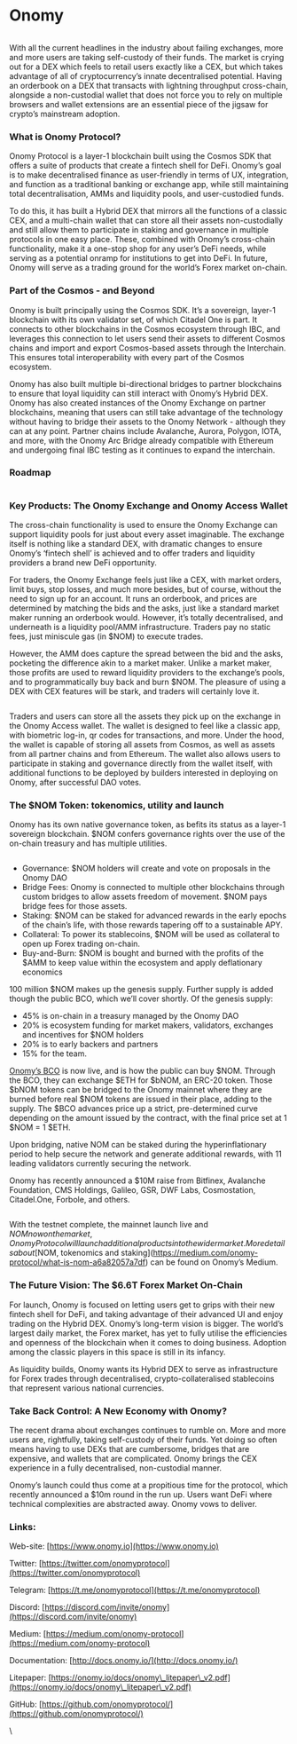 # Onomy

<figure><img src="../.gitbook/assets/image (5).png" alt=""><figcaption></figcaption></figure>

With all the current headlines in the industry about failing exchanges, more and more users are taking self-custody of their funds. The market is crying out for a DEX which feels to retail users exactly like a CEX, but which takes advantage of all of cryptocurrency’s innate decentralised potential. Having an orderbook on a DEX that transacts with lightning throughput cross-chain, alongside a non-custodial wallet that does not force you to rely on multiple browsers and wallet extensions are an essential piece of the jigsaw for crypto’s mainstream adoption.&#x20;

### What is Onomy Protocol?

Onomy Protocol is a layer-1 blockchain built using the Cosmos SDK that offers a suite of products that create a fintech shell for DeFi. Onomy’s goal is to make decentralised finance as user-friendly in terms of UX, integration, and function as a traditional banking or exchange app, while still maintaining total decentralisation, AMMs and liquidity pools, and user-custodied funds.

To do this, it has built a Hybrid DEX that mirrors all the functions of a classic CEX, and a multi-chain wallet that can store all their assets non-custodially and still allow them to participate in staking and governance in multiple protocols in one easy place. These, combined with Onomy’s cross-chain functionality, make it a one-stop shop for any user’s DeFi needs, while serving as a potential onramp for institutions to get into DeFi. In future, Onomy will serve as a trading ground for the world’s Forex market on-chain.

### Part of the Cosmos - and Beyond

Onomy is built principally using the Cosmos SDK. It’s a sovereign, layer-1 blockchain with its own validator set, of which Citadel One is part. It connects to other blockchains in the Cosmos ecosystem through IBC, and leverages this connection to let users send their assets to different Cosmos chains and import and export Cosmos-based assets through the Interchain. This ensures total interoperability with every part of the Cosmos ecosystem.

Onomy has also built multiple bi-directional bridges to partner blockchains to ensure that loyal liquidity can still interact with Onomy’s Hybrid DEX. Onomy has also created instances of the Onomy Exchange on partner blockchains, meaning that users can still take advantage of the technology without having to bridge their assets to the Onomy Network - although they can at any point. Partner chains include Avalanche, Aurora, Polygon, IOTA, and more, with the Onomy Arc Bridge already compatible with Ethereum and undergoing final IBC testing as it continues to expand the interchain.&#x20;

### Roadmap

<figure><img src="../.gitbook/assets/image (2).png" alt=""><figcaption></figcaption></figure>

### Key Products: The Onomy Exchange and Onomy Access Wallet

The cross-chain functionality is used to ensure the Onomy Exchange can support liquidity pools for just about every asset imaginable. The exchange itself is nothing like a standard DEX, with dramatic changes to ensure Onomy’s ‘fintech shell’ is achieved and to offer traders and liquidity providers a brand new DeFi opportunity.&#x20;

For traders, the Onomy Exchange feels just like a CEX, with market orders, limit buys, stop losses, and much more besides, but of course, without the need to sign up for an account. It runs an orderbook, and prices are determined by matching the bids and the asks, just like a standard market maker running an orderbook would. However, it’s totally decentralised, and underneath is a liquidity pool/AMM infrastructure. Traders pay no static fees, just miniscule gas (in $NOM) to execute trades.&#x20;

However, the AMM does capture the spread between the bid and the asks, pocketing the difference akin to a market maker. Unlike a market maker, those profits are used to reward liquidity providers to the exchange’s pools, and to programmatically buy back and burn $NOM. The pleasure of using a DEX with CEX features will be stark, and traders will certainly love it.&#x20;

<figure><img src="../.gitbook/assets/image.png" alt=""><figcaption></figcaption></figure>

Traders and users can store all the assets they pick up on the exchange in the Onomy Access wallet. The wallet is designed to feel like a classic app, with biometric log-in, qr codes for transactions, and more. Under the hood, the wallet is capable of storing all assets from Cosmos, as well as assets from all partner chains and from Ethereum. The wallet also allows users to participate in staking and governance directly from the wallet itself, with additional functions to be deployed by builders interested in deploying on Onomy, after successful DAO votes.&#x20;

### The $NOM Token: tokenomics, utility and launch

Onomy has its own native governance token, as befits its status as a layer-1 sovereign blockchain. $NOM confers governance rights over the use of the on-chain treasury and has multiple utilities.

<figure><img src="../.gitbook/assets/image (9).png" alt=""><figcaption></figcaption></figure>

* Governance: $NOM holders will create and vote on proposals in the Onomy DAO
* Bridge Fees: Onomy is connected to multiple other blockchains through custom bridges to allow assets freedom of movement. $NOM pays bridge fees for those assets.
* Staking: $NOM can be staked for advanced rewards in the early epochs of the chain’s life, with those rewards tapering off to a sustainable APY.
* Collateral: To power its stablecoins, $NOM will be used as collateral to open up Forex trading on-chain.
* Buy-and-Burn: $NOM is bought and burned with the profits of the $AMM to keep value within the ecosystem and apply deflationary economics

100 million $NOM makes up the genesis supply. Further supply is added though the public BCO, which we’ll cover shortly. Of the genesis supply:

* 45% is on-chain in a treasury managed by the Onomy DAO
* 20% is ecosystem funding for market makers, validators, exchanges and incentives for $NOM holders
* 20% is to early backers and partners
* 15% for the team.

[Onomy’s BCO](https://bco.onomy.io/) is now live, and is how the public can buy $NOM. Through the BCO, they can exchange $ETH for $bNOM, an ERC-20 token. Those $bNOM tokens can be bridged to the Onomy mainnet where they are burned before real $NOM tokens are issued in their place, adding to the supply. The $BCO advances price up a strict, pre-determined curve depending on the amount issued by the contract, with the final price set at 1 $NOM = 1 $ETH.&#x20;

Upon bridging, native NOM can be staked during the hyperinflationary period to help secure the network and generate additional rewards, with 11 leading validators currently securing the network.&#x20;

Onomy has recently announced a $10M raise from Bitfinex, Avalanche Foundation, CMS Holdings, Galileo, GSR, DWF Labs, Cosmostation, Citadel.One, Forbole, and others.&#x20;

<figure><img src="../.gitbook/assets/image (3).png" alt=""><figcaption></figcaption></figure>

With the testnet complete, the mainnet launch live and $NOM now on the market, Onomy Protocol will launch additional products into the wider market. More details about [$NOM, tokenomics and staking](https://medium.com/onomy-protocol/what-is-nom-a6a82057a7df) can be found on Onomy’s Medium.

### The Future Vision: The $6.6T Forex Market On-Chain

For launch, Onomy is focused on letting users get to grips with their new fintech shell for DeFi, and taking advantage of their advanced UI and enjoy trading on the Hybrid DEX. Onomy’s long-term vision is bigger. The world’s largest daily market, the Forex market, has yet to fully utilise the efficiencies and openness of the blockchain when it comes to doing business. Adoption among the classic players in this space is still in its infancy.

As liquidity builds, Onomy wants its Hybrid DEX to serve as infrastructure for Forex trades through decentralised, crypto-collateralised stablecoins that represent various national currencies.&#x20;

### Take Back Control: A New Economy with Onomy?

The recent drama about exchanges continues to rumble on. More and more users are, rightfully, taking self-custody of their funds. Yet doing so often means having to use DEXs that are cumbersome, bridges that are expensive, and wallets that are complicated. Onomy brings the CEX experience in a fully decentralised, non-custodial manner.&#x20;

Onomy’s launch could thus come at a propitious time for the protocol, which recently announced a $10m round in the run up. Users want DeFi where technical complexities are abstracted away. Onomy vows to deliver.&#x20;

### **Links:**

Web-site: [https://www.onomy.io](https://www.onomy.io)

Twitter: [https://twitter.com/onomyprotocol](https://twitter.com/onomyprotocol)

Telegram: [https://t.me/onomyprotocol](https://t.me/onomyprotocol)

Discord: [https://discord.com/invite/onomy](https://discord.com/invite/onomy)

Medium: [https://medium.com/onomy-protocol](https://medium.com/onomy-protocol)

Documentation: [http://docs.onomy.io/](http://docs.onomy.io/)

Litepaper: [https://onomy.io/docs/onomy\_litepaper\_v2.pdf](https://onomy.io/docs/onomy\_litepaper\_v2.pdf)

GitHub: [https://github.com/onomyprotocol/](https://github.com/onomyprotocol/)

\
